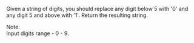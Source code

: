 Given a string of digits, you should replace any digit below 5 with '0' and any digit 5 and above with '1'. Return the resulting string.  

Note:  
Input digits range - 0 - 9.  
 